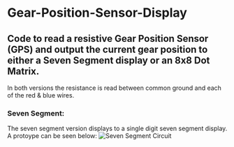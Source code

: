 # Gear-Position-Sensor-Display

## Code to read a resistive Gear Position Sensor (GPS) and output the current gear position to either a Seven Segment display or an 8x8 Dot Matrix.

In both versions the resistance is read between common ground and each of the red & blue wires.

### Seven Segment:
The seven segment version displays to a single digit seven segment display.
A protoype can be seen below:
![Seven Segment Circuit](https://github.com/SenanS/Gear-Position-Sensor-Display/blob/main/Images/7%20Seg%20Prototype.jpg)

